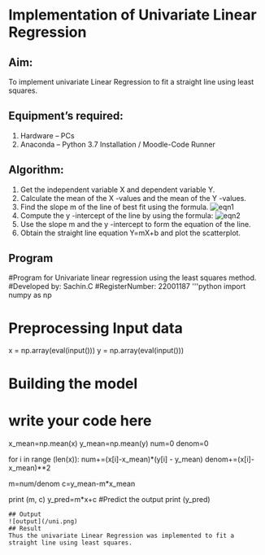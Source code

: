 # Implementation of Univariate Linear Regression
## Aim:
To implement univariate Linear Regression to fit a straight line using least squares.
## Equipment’s required:
1.	Hardware – PCs
2.	Anaconda – Python 3.7 Installation / Moodle-Code Runner
## Algorithm:
1.	Get the independent variable X and dependent variable Y.
2.	Calculate the mean of the X -values and the mean of the Y -values.
3.	Find the slope m of the line of best fit using the formula.
 ![eqn1](./eq1.jpg)
4.	Compute the y -intercept of the line by using the formula:
![eqn2](./eq2.jpg)  
5.	Use the slope m and the y -intercept to form the equation of the line.
6.	Obtain the straight line equation Y=mX+b and plot the scatterplot.
## Program

#Program for Univariate linear regression using the least squares method.
#Developed by: Sachin.C
#RegisterNumber: 22001187
'''python
import numpy as np

# Preprocessing Input data

x = np.array(eval(input()))
y = np.array(eval(input()))

# Building the model
# write your code here
x_mean=np.mean(x)
y_mean=np.mean(y)
num=0
denom=0

for i in range (len(x)):
    num+=(x[i]-x_mean)*(y[i] - y_mean)
    denom+=(x[i]-x_mean)**2
    
m=num/denom
c=y_mean-m*x_mean

print (m, c)
y_pred=m*x+c
#Predict the output
print (y_pred)
```
## Output
![output](/uni.png)
## Result
Thus the univariate Linear Regression was implemented to fit a straight line using least squares.
